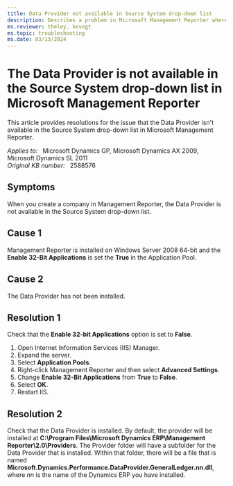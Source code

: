 ```yaml
---
title: Data Provider not available in Source System drop-down list
description: Describes a problem in Microsoft Management Reporter where the Data Provider is not available.
ms.reviewer: theley, kevogt
ms.topic: troubleshooting
ms.date: 03/13/2024
---
```

# The Data Provider is not available in the Source System drop-down list in Microsoft Management Reporter

This article provides resolutions for the issue that the Data Provider isn't available in the Source System drop-down list in Microsoft Management Reporter.

_Applies to:_ &nbsp; Microsoft Dynamics GP, Microsoft Dynamics AX 2009, Microsoft Dynamics SL 2011  
_Original KB number:_ &nbsp; 2588576

## Symptoms

When you create a company in Management Reporter, the Data Provider is not available in the Source System drop-down list.

## Cause 1

Management Reporter is installed on Windows Server 2008 64-bit and the **Enable 32-Bit Applications** is set the **True** in the Application Pool.

## Cause 2

The Data Provider has not been installed.

## Resolution 1

Check that the **Enable 32-bit Applications** option is set to **False**.

1. Open Internet Information Services (IIS) Manager.
2. Expand the server.
3. Select **Application Pools**.
4. Right-click Management Reporter and then select **Advanced Settings**.
5. Change **Enable 32-Bit Applications** from **True** to **False**.
6. Select **OK**.
7. Restart IIS.

## Resolution 2

Check that the Data Provider is installed. By default, the provider will be installed at **C:\Program Files\Microsoft Dynamics ERP\Management Reporter\2.0\Providers**. The Provider folder will have a subfolder for the Data Provider that is installed. Within that folder, there will be a file that is named **Microsoft.Dynamics.Performance.DataProvider.GeneralLedger.nn.dll**, where *nn* is the name of the Dynamics ERP you have installed.
